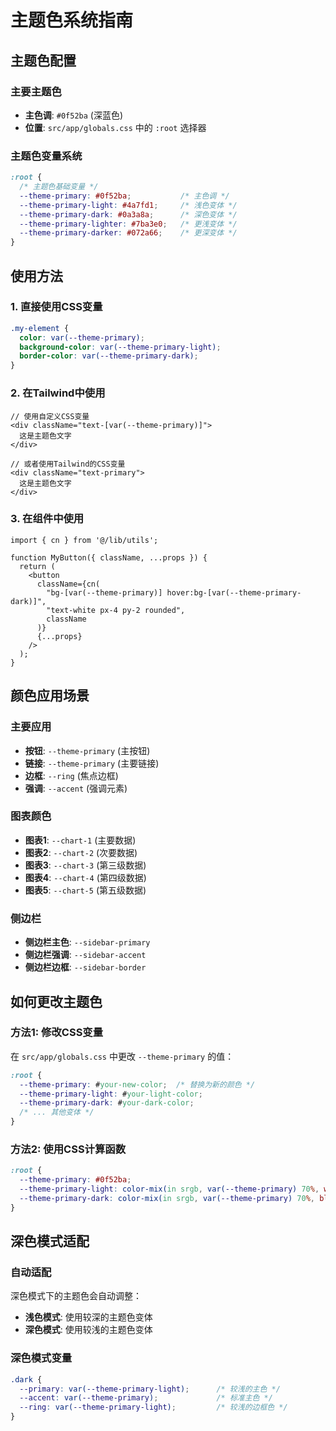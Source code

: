 # 主题色系统指南

## 主题色配置

### 主要主题色
- **主色调**: `#0f52ba` (深蓝色)
- **位置**: `src/app/globals.css` 中的 `:root` 选择器

### 主题色变量系统

```css
:root {
  /* 主题色基础变量 */
  --theme-primary: #0f52ba;           /* 主色调 */
  --theme-primary-light: #4a7fd1;     /* 浅色变体 */
  --theme-primary-dark: #0a3a8a;      /* 深色变体 */
  --theme-primary-lighter: #7ba3e0;   /* 更浅变体 */
  --theme-primary-darker: #072a66;    /* 更深变体 */
}
```

## 使用方法

### 1. 直接使用CSS变量
```css
.my-element {
  color: var(--theme-primary);
  background-color: var(--theme-primary-light);
  border-color: var(--theme-primary-dark);
}
```

### 2. 在Tailwind中使用
```tsx
// 使用自定义CSS变量
<div className="text-[var(--theme-primary)]">
  这是主题色文字
</div>

// 或者使用Tailwind的CSS变量
<div className="text-primary">
  这是主题色文字
</div>
```

### 3. 在组件中使用
```tsx
import { cn } from '@/lib/utils';

function MyButton({ className, ...props }) {
  return (
    <button
      className={cn(
        "bg-[var(--theme-primary)] hover:bg-[var(--theme-primary-dark)]",
        "text-white px-4 py-2 rounded",
        className
      )}
      {...props}
    />
  );
}
```

## 颜色应用场景

### 主要应用
- **按钮**: `--theme-primary` (主按钮)
- **链接**: `--theme-primary` (主要链接)
- **边框**: `--ring` (焦点边框)
- **强调**: `--accent` (强调元素)

### 图表颜色
- **图表1**: `--chart-1` (主要数据)
- **图表2**: `--chart-2` (次要数据)
- **图表3**: `--chart-3` (第三级数据)
- **图表4**: `--chart-4` (第四级数据)
- **图表5**: `--chart-5` (第五级数据)

### 侧边栏
- **侧边栏主色**: `--sidebar-primary`
- **侧边栏强调**: `--sidebar-accent`
- **侧边栏边框**: `--sidebar-border`

## 如何更改主题色

### 方法1: 修改CSS变量
在 `src/app/globals.css` 中更改 `--theme-primary` 的值：

```css
:root {
  --theme-primary: #your-new-color;  /* 替换为新的颜色 */
  --theme-primary-light: #your-light-color;
  --theme-primary-dark: #your-dark-color;
  /* ... 其他变体 */
}
```

### 方法2: 使用CSS计算函数
```css
:root {
  --theme-primary: #0f52ba;
  --theme-primary-light: color-mix(in srgb, var(--theme-primary) 70%, white);
  --theme-primary-dark: color-mix(in srgb, var(--theme-primary) 70%, black);
}
```

## 深色模式适配

### 自动适配
深色模式下的主题色会自动调整：
- **浅色模式**: 使用较深的主题色变体
- **深色模式**: 使用较浅的主题色变体

### 深色模式变量
```css
.dark {
  --primary: var(--theme-primary-light);      /* 较浅的主色 */
  --accent: var(--theme-primary);             /* 标准主色 */
  --ring: var(--theme-primary-light);         /* 较浅的边框色 */
}
```

